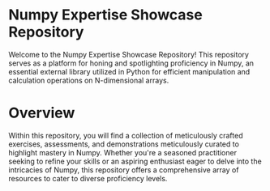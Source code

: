 # Numpy Expertise Showcase Repository
Welcome to the Numpy Expertise Showcase Repository! This repository serves as a platform for honing and spotlighting proficiency in Numpy, an essential external library utilized in Python for efficient manipulation and calculation operations on N-dimensional arrays.

# Overview
Within this repository, you will find a collection of meticulously crafted exercises, assessments, and demonstrations meticulously curated to highlight mastery in Numpy. Whether you're a seasoned practitioner seeking to refine your skills or an aspiring enthusiast eager to delve into the intricacies of Numpy, this repository offers a comprehensive array of resources to cater to diverse proficiency levels.
